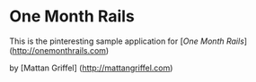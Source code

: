# One Month Rails

This is the pinteresting sample application for 
[*One Month Rails*] (http://onemonthrails.com)

by [Mattan Griffel] (http://mattangriffel.com)